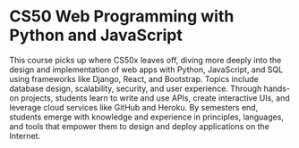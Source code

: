 # CS50 Web Programming with Python and JavaScript



This course picks up where CS50x leaves off, diving more deeply into the design and implementation of web apps with Python, JavaScript, and SQL using frameworks like Django, React, and Bootstrap. Topics include database design, scalability, security, and user experience. Through hands-on projects, students learn to write and use APIs, create interactive UIs, and leverage cloud services like GitHub and Heroku. By semesters end, students emerge with knowledge and experience in principles, languages, and tools that empower them to design and deploy applications on the Internet.